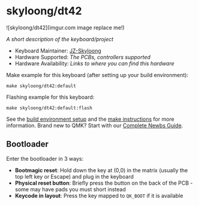 # skyloong/dt42

![skyloong/dt42](imgur.com image replace me!)

*A short description of the keyboard/project*

* Keyboard Maintainer: [JZ-Skyloong](https://github.com/JZ-Skyloong)
* Hardware Supported: *The PCBs, controllers supported*
* Hardware Availability: *Links to where you can find this hardware*

Make example for this keyboard (after setting up your build environment):

    make skyloong/dt42:default

Flashing example for this keyboard:

    make skyloong/dt42:default:flash

See the [build environment setup](https://docs.qmk.fm/#/getting_started_build_tools) and the [make instructions](https://docs.qmk.fm/#/getting_started_make_guide) for more information. Brand new to QMK? Start with our [Complete Newbs Guide](https://docs.qmk.fm/#/newbs).

## Bootloader

Enter the bootloader in 3 ways:

* **Bootmagic reset**: Hold down the key at (0,0) in the matrix (usually the top left key or Escape) and plug in the keyboard
* **Physical reset button**: Briefly press the button on the back of the PCB - some may have pads you must short instead
* **Keycode in layout**: Press the key mapped to `QK_BOOT` if it is available
